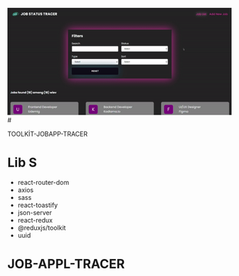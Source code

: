 ![](jobs.gif)# 

TOOLKİT-JOBAPP-TRACER

# Lib S

- react-router-dom
- axios
- sass
- react-toastify
- json-server
- react-redux
- @reduxjs/toolkit
- uuid


# JOB-APPL-TRACER
